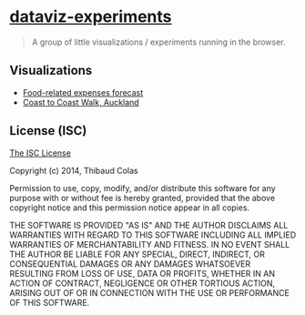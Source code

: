 [dataviz-experiments](http://viz.thib.me/)
============

> A group of little visualizations / experiments running in the browser.

## Visualizations

- [Food-related expenses forecast](http://viz.thib.me/meal-expenses/)
- [Coast to Coast Walk, Auckland](http://viz.thib.me/coast2coast-walk/)

## License (ISC)

[The ISC License](https://en.wikipedia.org/wiki/ISC_license)

Copyright (c) 2014, Thibaud Colas

Permission to use, copy, modify, and/or distribute this software for any purpose with or without fee is hereby granted, provided that the above copyright notice and this permission notice appear in all copies.

THE SOFTWARE IS PROVIDED "AS IS" AND THE AUTHOR DISCLAIMS ALL WARRANTIES WITH REGARD TO THIS SOFTWARE INCLUDING ALL IMPLIED WARRANTIES OF MERCHANTABILITY AND FITNESS. IN NO EVENT SHALL THE AUTHOR BE LIABLE FOR ANY SPECIAL, DIRECT, INDIRECT, OR CONSEQUENTIAL DAMAGES OR ANY DAMAGES WHATSOEVER RESULTING FROM LOSS OF USE, DATA OR PROFITS, WHETHER IN AN ACTION OF CONTRACT, NEGLIGENCE OR OTHER TORTIOUS ACTION, ARISING OUT OF OR IN CONNECTION WITH THE USE OR PERFORMANCE OF THIS SOFTWARE.
